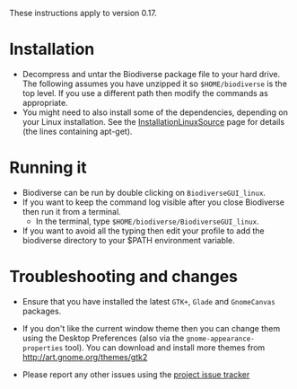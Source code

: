 These instructions apply to version 0.17.

# Installation #

  * Decompress and untar the Biodiverse package file to your hard drive.  The following assumes you have unzipped it so `$HOME/biodiverse` is the top level.  If you use a different path then modify the commands as appropriate.
  * You might need to also install some of the dependencies, depending on your Linux installation.  See the [InstallationLinuxSource](InstallationLinuxSource) page for details (the lines containing apt-get).

# Running it #

  * Biodiverse can be run by double clicking on `BiodiverseGUI_linux`.
  * If you want to keep the command log visible after you close Biodiverse then run it from a terminal.
    * In the terminal, type `$HOME/biodiverse/BiodiverseGUI_linux`.
  * If you want to avoid all the typing then edit your profile to add the biodiverse directory to your $PATH environment variable.

# Troubleshooting and changes #

  * Ensure that you have installed the latest `GTK+`, `Glade` and `GnomeCanvas` packages.

  * If you don't like the current window theme then you can change them using the Desktop Preferences (also via the `gnome-appearance-properties` tool).  You can download and install more themes from http://art.gnome.org/themes/gtk2

  * Please report any other issues using the [project issue tracker](https://github.com/shawnlaffan/biodiverse/issues/)